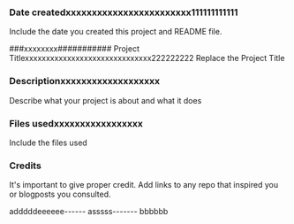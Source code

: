 ### Date createdxxxxxxxxxxxxxxxxxxxxxxxx111111111111
Include the date you created this project and README file.

###xxxxxxxx########### Project Titlexxxxxxxxxxxxxxxxxxxxxxxxxxxxxx222222222
Replace the Project Title

### Descriptionxxxxxxxxxxxxxxxxxxx
Describe what your project is about and what it does

### Files usedxxxxxxxxxxxxxxxxx
Include the files used

### Credits
It's important to give proper credit. Add links to any repo that inspired you or blogposts you consulted.

adddddeeeeee------
asssss-------
bbbbbb


